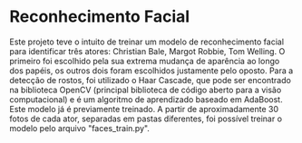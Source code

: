 # Reconhecimento Facial

Este projeto teve o intuito de treinar um modelo de reconhecimento facial para identificar três atores: Christian Bale, Margot Robbie, Tom Welling. O primeiro foi escolhido pela sua extrema mudança de aparência ao longo dos papéis, os outros dois foram escolhidos justamente pelo oposto. Para a detecção de rostos, foi utilizado o Haar Cascade, que pode ser encontrado na biblioteca OpenCV (principal biblioteca de código aberto para a visão computacional) e é um algoritmo de aprendizado baseado em AdaBoost. Este modelo já é previamente treinado. A partir de aproximadamente 30 fotos de cada ator, separadas em pastas diferentes, foi possível treinar o modelo pelo arquivo "faces_train.py".
